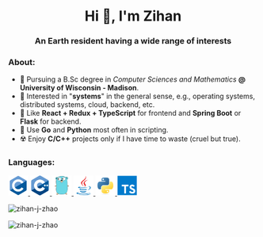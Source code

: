 <h1 align="center">Hi 👋, I'm Zihan</h1>
<h3 align="center">An Earth resident having a wide range of interests</h3>

<h3>About:</h3>
<ul>
  <li>🏫 Pursuing a B.Sc degree in <i>Computer Sciences and Mathematics</i> <b>@ University of Wisconsin - Madison</b>.</li>
  <li>🌱 Interested in "<b>systems</b>" in the general sense, e.g., operating systems, distributed systems, cloud, backend, etc.</li>
  <li>🔨 Like <b>React + Redux + TypeScript</b> for frontend and <b>Spring Boot</b> or <b>Flask</b> for backend.</li>
  <li>🧰 Use <b>Go</b> and <b>Python</b> most often in scripting.</li>
  <li>☢️ Enjoy <b>C/C++</b> projects only if I have time to waste (cruel but true).</li>
</ul>

<h3 align="left">Languages:</h3>
<p align="left"> 
  <a href="https://www.cprogramming.com/" target="_blank" rel="noreferrer">
    <img src="https://raw.githubusercontent.com/devicons/devicon/master/icons/c/c-original.svg" alt="c" width="40" height="40"/> 
  </a> 
  <a href="https://www.w3schools.com/cpp/" target="_blank" rel="noreferrer"> 
    <img src="https://raw.githubusercontent.com/devicons/devicon/master/icons/cplusplus/cplusplus-original.svg" alt="cplusplus" width="40" height="40"/>
  </a> 
  <a href="https://golang.org" target="_blank" rel="noreferrer"> 
    <img src="https://raw.githubusercontent.com/devicons/devicon/master/icons/go/go-original.svg" alt="go" width="40" height="40"/> 
  </a> 
  <a href="https://www.java.com" target="_blank" rel="noreferrer">
    <img src="https://raw.githubusercontent.com/devicons/devicon/master/icons/java/java-original.svg" alt="java" width="40" height="40"/> 
  </a> 
  <a href="https://www.python.org" target="_blank" rel="noreferrer"> 
    <img src="https://raw.githubusercontent.com/devicons/devicon/master/icons/python/python-original.svg" alt="python" width="40" height="40"/> 
  </a> 
  <a href="https://www.typescriptlang.org/" target="_blank" rel="noreferrer"> 
    <img src="https://raw.githubusercontent.com/devicons/devicon/master/icons/typescript/typescript-original.svg" alt="typescript" width="40" height="40"/> 
  </a> 
</p>

<p>
  <img align="center" src="https://github-readme-stats.vercel.app/api/top-langs?username=zihan-j-zhao&show_icons=true&locale=en&layout=compact" alt="zihan-j-zhao" />
</p>

<p>
  <img align="center" src="https://github-readme-stats.vercel.app/api?username=zihan-j-zhao&show_icons=true&locale=en" alt="zihan-j-zhao" />
</p>
